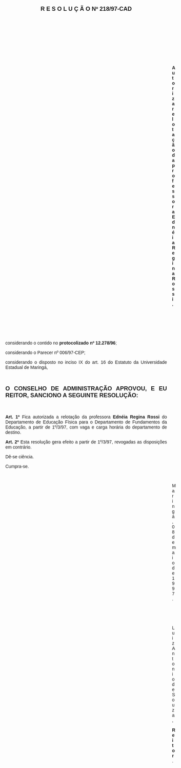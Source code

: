 <BODY>

<B><FONT FACE="Arial" SIZE=4><P ALIGN="CENTER">R E S O L U &Ccedil; &Atilde; O   Nº 218/97-CAD</P>
</B></FONT><FONT FACE="Arial">
<P>&nbsp;</P>
<P>&nbsp;</P>
<P>&nbsp;</P>
<P>&nbsp;</P>
<P>&nbsp;</P><DIR>
<DIR>
<DIR>
<DIR>
<DIR>
<DIR>
<DIR>
<DIR>
<DIR>
<DIR>
<DIR>
<DIR>
<DIR>

<B><P ALIGN="JUSTIFY">Autoriza relota&ccedil;&atilde;o da professora Edn&eacute;ia Regina Rossi.</P>

</B><P>&nbsp;</P>
<P>&nbsp;</P>
<P>&nbsp;</P></DIR>
</DIR>
</DIR>
</DIR>
</DIR>
</DIR>
</DIR>
</DIR>
</DIR>
</DIR>
</DIR>
</DIR>
</DIR>

<P>&#9;&#9;considerando o contido no <B>protocolizado nº 12.278/96</B>;</P>
<P ALIGN="JUSTIFY">&#9;&#9;considerando o Parecer nº 006/97-CEP;</P>
<P ALIGN="JUSTIFY">&#9;&#9;considerando o disposto no inciso IX do art. 16 do Estatuto da Universidade Estadual de Maring&aacute;,</P>
<P ALIGN="JUSTIFY"></P>
<P ALIGN="JUSTIFY">&nbsp;</P>
</FONT><B><FONT FACE="Arial" SIZE=4><P ALIGN="JUSTIFY">O CONSELHO DE ADMINISTRA&Ccedil;&Atilde;O APROVOU, E EU REITOR, SANCIONO A SEGUINTE RESOLU&Ccedil;&Atilde;O:</P>
</B></FONT><FONT FACE="Arial"><P ALIGN="JUSTIFY"></P>
<P ALIGN="JUSTIFY">&nbsp;</P>
<P ALIGN="JUSTIFY">&#9;&#9;<B>Art. 1º </B>Fica autorizada a relota&ccedil;&atilde;o da professora <B>Edn&eacute;ia Regina Rossi</B> do Departamento de Educa&ccedil;&atilde;o F&iacute;sica para o Departamento de Fundamentos da Educa&ccedil;&atilde;o, a partir de 1º/3/97, com vaga e carga hor&aacute;ria do departamento de destino.</P>
<P ALIGN="JUSTIFY">&#9;&#9;<B>Art. 2º</B> Esta resolu&ccedil;&atilde;o gera efeito a partir de 1º/3/97, revogadas as disposi&ccedil;&otilde;es em contr&aacute;rio.</P>
<P>&#9;&#9;D&ecirc;-se ci&ecirc;ncia.</P>
<P>&#9;&#9;Cumpra-se.</P>

<P>&nbsp;</P><DIR>
<DIR>
<DIR>
<DIR>
<DIR>
<DIR>
<DIR>
<DIR>
<DIR>
<DIR>
<DIR>
<DIR>
<DIR>

<P>Maring&aacute;, 08 de maio de 1997.</P>

<P>&nbsp;</P>
<P>&nbsp;</P>
<P>Luiz Antonio de Souza,</P>
<B><P>Reitor</B>.</P>

</FONT><FONT FACE="Arial" SIZE=2><P>&nbsp;</P>
<P>&nbsp;</P></DIR>
</DIR>
</DIR>
</DIR>
</DIR>
</DIR>
</DIR>
</DIR>
</DIR>
</DIR>
</DIR>
</DIR>
</DIR>
</FONT></BODY>
